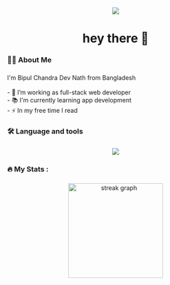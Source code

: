 ###

<div align="center">
  <img src="https://visitor-badge.laobi.icu/badge?page_id=maurodesouza.maurodesouza&"  />
</div>

###

<h1 align="center">hey there 👋</h1>

###

<h3 align="left">👩‍💻  About Me</h3>

###

<p align="left">I'm Bipul Chandra Dev Nath from Bangladesh<br><br>- 🔭 I’m working as  full-stack web developer<br>- 📚 I'm currently learning app development<br>- ⚡ In my free time I read</p>

###

<h3 align="left">🛠 Language and tools</h3>

###
<p align="center">
  <a href="https://skillicons.dev">
    <img src="https://skillicons.dev/icons?i=php,laravel,python,tensorflow,nodejs,flutter,dart" />
  </a>
</p>

###

<h3 align="left">🔥   My Stats :</h3>

###

<div align="center">
  <img src="https://streak-stats.demolab.com?user=maurodesouza&locale=en&mode=daily&theme=dark&hide_border=false&border_radius=5&order=3" height="220" alt="streak graph"  />
</div>

###
